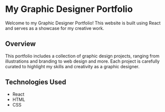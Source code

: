 # My Graphic Designer Portfolio

Welcome to my Graphic Designer Portfolio! This website is built using React and serves as a showcase for my creative work.

## Overview

This portfolio includes a collection of graphic design projects, ranging from illustrations and branding to web design and more. Each project is carefully curated to highlight my skills and creativity as a graphic designer.

## Technologies Used

- React
- HTML
- CSS

